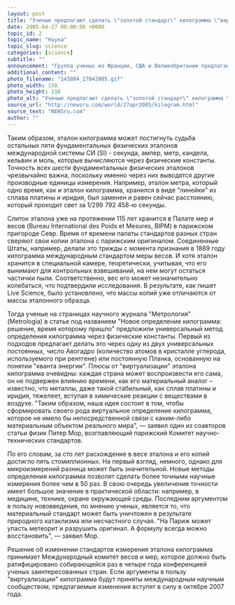 ```yaml
---
layout: post
title: "Ученые предлагают сделать \"золотой стандарт\" килограмма \"виртуальным\""
date: 2005-04-27 00:00:00 +0000
topic_id: 2
topic_name: "Наука"
topic_slug: science
categories: [science]
subtitle: ""
announcement: "Группа ученых из Франции, США и Великобритании предлагает отказаться от материального эталона килограмма в пользу некоего \"виртуального\" стандарта, который будет определяться математической формулой. Как пояснили сами ученые, \"золотой стандарт\" килограмма, представляющий собой цилиндр из сплава платины и иридия, как и все материальное, подвержен изменениям, а потому даже теоретически нельзя считать, что его вес остается неизменным."
additional_content: ""
photo_filename: "143804_27042005.gif"
photo_width: 158
photo_height: 118
photo_alt: "Ученые предлагают сделать \"золотой стандарт\" килограмма \"виртуальным\""
source_url: "http://newsru.com/world/27apr2005/kilogram.html"
source_text: "NEWSru.com"
author: ""
---
```

Таким образом, эталон килограмма может постигнуть судьба остальных пяти фундаментальных физических эталонов международной системы СИ (SI) - секунда, ампер, метр, кандела, кельвин и моль, которые вычисляются через физические константы. Точность всех шести фундаментальных физических эталонов чрезвычайно важна, поскольку именно через них выводятся другие производные единицы измерения. Например, эталон метра, который одно время, как и эталон килограмма, хранился в виде "линейки" из сплава платины и иридия, был заменен и равен сейчас расстоянию, который проходит свет за 1/299 792 458-ю секунды.

Слиток эталона уже на протяжении 115 лет хранится в Палате мер и весов (Bureau International des Poids et Mesures, BIPM) в парижском пригороде Севр. Время от времени палаты стандартов разных стран сверяют свои копии эталона с парижским оригиналом. Соединенные Штаты, например, делали это трижды с момента признания в 1889 году килограмма международным стандартом меры весов. И хотя эталон хранится в специальной камере, теоретически, учитывая, что его вынимают для контрольных взвешиваний, на нем могут остаться частички пыли. Соответственно, вес его может незначительно колебаться, что подтвердили исследования. В результате, как пишет Live Science, было установлено, что массы копий уже отличаются от массы эталонного образца.

Тогда ученые на страницах научного журнала "Метрология" (Metrologia) в статье под названием "Новое определение килограмма: решение, время которому пришло" предложили универсальный метод определения килограмма через физические константы. Первый из подходов предлагает делать это через одну из двух универсальных постоянных, число Авогадро (количество атомов в кристалле углерода, используемого при рентгене) или постоянную Планка, основанную на понятии "кванта энергии". Плюсы от "виртуализации" эталона килограмма очевидны: каждая страна может воспроизвести его сама, он не подвержен влиянию времени, как его материальный аналог – известно, что металлы, даже такой стабильный, как сплав платины и иридия, тяжелеет, вступая в химические реакции с веществами в воздухе. "Таким образом, наша идея состоит в том, чтобы сформировать своего рода виртуальное определение килограмма, которое не имело бы непосредственной связи с каким-либо материальным объектом реального мира", &mdash; заявил один из соавторов статьи физик Питер Мор, возглавляющий парижский Комитет научно-технических стандартов.

По его словам, за сто лет расхождение в весе эталона и его копий достигло пять стомиллионных. На первый взгляд, немного, однако для микроизмерений разница может быть значительной. Новые методы определения килограмма позволят сделать более точными научные измерения более чем в 50 раз. В свою очередь увеличение точности имеет большое значение в практической области: например, в медицине, технике, охране окружающей среды. Последним аргументом в пользу нововведения, по мнению ученых, является то, что материальный стандарт может быть уничтожен в результате природного катаклизма или несчастного случая. "На Париж может упасть метеорит и разрушить оригинал. А формулу всегда можно восстановить", &mdash; заявил Мор.

Решение об изменении стандартов измерения эталона килограмма принимает Международный комитет весов и мер, которое должно быть ратифицировано собирающейся раз в четыре года конференцией ученых заинтересованных стран. Если аргументы в пользу "виртуализации" килограмма будут приняты международным научным сообществом, предлагаемые изменения вступят в силу в октябре 2007 года.
